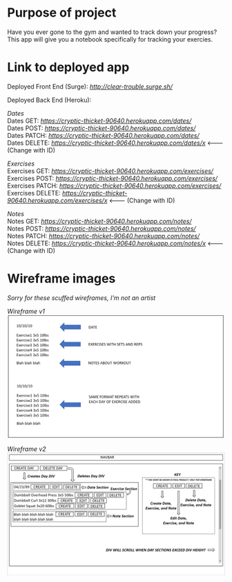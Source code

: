 # Purpose of project

Have you ever gone to the gym and wanted to track down your progress?
This app will give you a notebook specifically for tracking your exercies.

# Link to deployed app

Deployed Front End (Surge): _http://clear-trouble.surge.sh/_

Deployed Back End (Heroku):

_Dates_ <br/>
Dates GET: _https://cryptic-thicket-90640.herokuapp.com/dates/_ <br/>
Dates POST: _https://cryptic-thicket-90640.herokuapp.com/dates/_ <br/>
Dates PATCH: _https://cryptic-thicket-90640.herokuapp.com/dates/_ <br/>
Dates DELETE: _https://cryptic-thicket-90640.herokuapp.com/dates/x_ <--- (Change with ID) <br/>

_Exercises_ <br/>
Exercises GET: _https://cryptic-thicket-90640.herokuapp.com/exercises/_ <br/>
Exercises POST: _https://cryptic-thicket-90640.herokuapp.com/exercises/_ <br/>
Exercises PATCH: _https://cryptic-thicket-90640.herokuapp.com/exercises/_ <br/>
Exercises DELETE: _https://cryptic-thicket-90640.herokuapp.com/exercises/x_ <--- (Change with ID) <br/>

_Notes_ <br/>
Notes GET: _https://cryptic-thicket-90640.herokuapp.com/notes/_ <br/>
Notes POST: _https://cryptic-thicket-90640.herokuapp.com/notes/_ <br/>
Notes PATCH: _https://cryptic-thicket-90640.herokuapp.com/notes/_ <br/>
Notes DELETE: _https://cryptic-thicket-90640.herokuapp.com/notes/x_ <--- (Change with ID) <br/>

# Wireframe images

_Sorry for these scuffed wireframes, I'm not an artist_

_Wireframe v1_
![](images_for_readme/mod3wireframe.png)

_Wireframe v2_
![](images_for_readme/mod3wireframeupdated.png)
